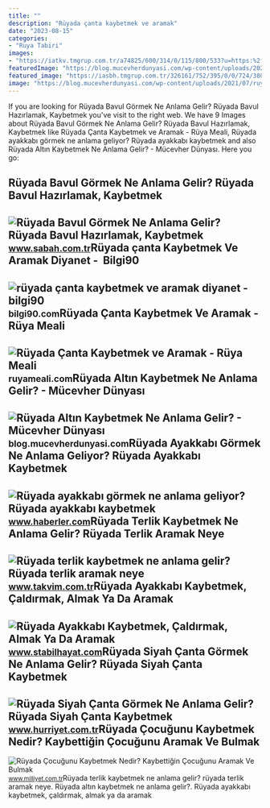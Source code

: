```yaml
---
title: ""
description: "Rüyada çanta kaybetmek ve aramak"
date: "2023-08-15"
categories:
- "Ruya Tabiri"
images:
- "https://iatkv.tmgrup.com.tr/a74825/600/314/0/115/800/533?u=https:%2f%2fitkv.tmgrup.com.tr%2f2022%2f06%2f27%2f1656326185419.jpg"
featuredImage: "https://blog.mucevherdunyasi.com/wp-content/uploads/2021/07/ruyada-altin-kaybetmek-1-640x420.jpg"
featured_image: "https://iasbh.tmgrup.com.tr/326161/752/395/0/0/724/380?u=https://isbh.tmgrup.com.tr/sbh/2021/09/13/ruyada-bavul-gormek-ne-anlama-gelir-ruyada-bavul-hazirlamak-ne-demek-1631518080534.jpg"
image: "https://blog.mucevherdunyasi.com/wp-content/uploads/2021/07/ruyada-altin-kaybetmek-1-640x420.jpg"
---
```


If you are looking for Rüyada Bavul Görmek Ne Anlama Gelir? Rüyada Bavul Hazırlamak, Kaybetmek you've visit to the right web. We have 9 Images about Rüyada Bavul Görmek Ne Anlama Gelir? Rüyada Bavul Hazırlamak, Kaybetmek like Rüyada Çanta Kaybetmek ve Aramak - Rüya Meali, Rüyada ayakkabı görmek ne anlama geliyor? Rüyada ayakkabı kaybetmek and also Rüyada Altın Kaybetmek Ne Anlama Gelir? - Mücevher Dünyası. Here you go:

Rüyada Bavul Görmek Ne Anlama Gelir? Rüyada Bavul Hazırlamak, Kaybetmek
-----------------------------------------------------------------------

 ![Rüyada Bavul Görmek Ne Anlama Gelir? Rüyada Bavul Hazırlamak, Kaybetmek](https://iasbh.tmgrup.com.tr/326161/752/395/0/0/724/380?u=https://isbh.tmgrup.com.tr/sbh/2021/09/13/ruyada-bavul-gormek-ne-anlama-gelir-ruyada-bavul-hazirlamak-ne-demek-1631518080534.jpg) <small>www.sabah.com.tr</small>Rüyada çanta Kaybetmek Ve Aramak Diyanet - ️ Bilgi90
----------------------------------------------------

 ![rüyada çanta kaybetmek ve aramak diyanet - ️ bilgi90](https://bilgi90.com/pv/https://iasbh.tmgrup.com.tr/9a7cea/650/344/0/101/724/481%3Fu%3Dhttps://isbh.tmgrup.com.tr/sbh/2021/09/28/ruyada-canta-kaybetmek-ne-anlama-gelir-ruyada-canta-kaybedip-aramak-ne-demek-1632816666461.jpg) <small>bilgi90.com</small>Rüyada Çanta Kaybetmek Ve Aramak - Rüya Meali
---------------------------------------------

 ![Rüyada Çanta Kaybetmek ve Aramak - Rüya Meali](http://ruyameali.com/wp-content/uploads/2025/07/1-3-1140x760.jpg) <small>ruyameali.com</small>Rüyada Altın Kaybetmek Ne Anlama Gelir? - Mücevher Dünyası
----------------------------------------------------------

 ![Rüyada Altın Kaybetmek Ne Anlama Gelir? - Mücevher Dünyası](https://blog.mucevherdunyasi.com/wp-content/uploads/2021/07/ruyada-altin-kaybetmek-1-640x420.jpg) <small>blog.mucevherdunyasi.com</small>Rüyada Ayakkabı Görmek Ne Anlama Geliyor? Rüyada Ayakkabı Kaybetmek
-------------------------------------------------------------------

 ![Rüyada ayakkabı görmek ne anlama geliyor? Rüyada ayakkabı kaybetmek](https://i.hbrcdn.com/haber/2022/10/17/ruyada-ayakkabi-gormek-ne-anlama-geliyor-ruyada-15365920_6112_amp.jpg) <small>www.haberler.com</small>Rüyada Terlik Kaybetmek Ne Anlama Gelir? Rüyada Terlik Aramak Neye
------------------------------------------------------------------

 ![Rüyada terlik kaybetmek ne anlama gelir? Rüyada terlik aramak neye](https://iatkv.tmgrup.com.tr/a74825/600/314/0/115/800/533?u=https:%2f%2fitkv.tmgrup.com.tr%2f2022%2f06%2f27%2f1656326185419.jpg) <small>www.takvim.com.tr</small>Rüyada Ayakkabı Kaybetmek, Çaldırmak, Almak Ya Da Aramak
--------------------------------------------------------

 ![Rüyada Ayakkabı Kaybetmek, Çaldırmak, Almak Ya Da Aramak](https://www.stabilhayat.com/wp-content/uploads/2020/10/ruyada-ayakkabi-kaybetmek-caldirmak-almak-aramak-800x445.png) <small>www.stabilhayat.com</small>Rüyada Siyah Çanta Görmek Ne Anlama Gelir? Rüyada Siyah Çanta Kaybetmek
-----------------------------------------------------------------------

 ![Rüyada Siyah Çanta Görmek Ne Anlama Gelir? Rüyada Siyah Çanta Kaybetmek](https://i4.hurimg.com/i/hurriyet/75/1200x675/62483a950f254412a02b72a8.jpg) <small>www.hurriyet.com.tr</small>Rüyada Çocuğunu Kaybetmek Nedir? Kaybettiğin Çocuğunu Aramak Ve Bulmak
----------------------------------------------------------------------

 ![Rüyada Çocuğunu Kaybetmek Nedir? Kaybettiğin Çocuğunu Aramak Ve Bulmak](https://i2.milimaj.com/i/milliyet/75/0x410/5fcc375155428322146dfac4.jpg) <small>www.milliyet.com.tr</small>Rüyada terlik kaybetmek ne anlama gelir? rüyada terlik aramak neye. Rüyada altın kaybetmek ne anlama gelir?. Rüyada ayakkabı kaybetmek, çaldırmak, almak ya da aramak
